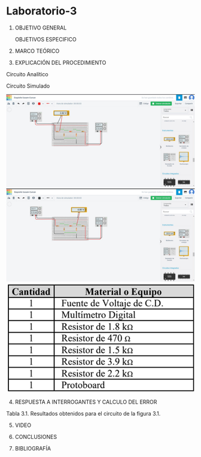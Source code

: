 # Laboratorio-3

1. OBJETIVO GENERAL 

    OBJETIVOS ESPECIFICO 
    
2. MARCO TEÓRICO

3. EXPLICACIÓN DEL PROCEDIMIENTO

Circuito Analítico

Circuito Simulado

![](Img/LB1.jpeg)
![](Img/LB2.jpeg)
![](Img/Materiales.jpeg)


4. RESPUESTA A INTERROGANTES Y CALCULO DEL ERROR

Tabla 3.1. Resultados obtenidos para el circuito de la figura 3.1.



5. VIDEO

6. CONCLUSIONES



7. BIBLIOGRAFÍA
